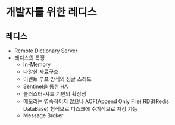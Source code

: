 # 개발자를 위한 레디스

## 레디스
* Remote Dictionary Server
* 레디스의 특징
  * In-Memory
  * 다양한 자료구조
  * 이벤트 루프 방식의 싱글 스레드
  * Sentinel을 통한 HA
  * 클러스터-샤드 기반의 확장성
  * 메모리는 영속적이지 않으나 AOF(Append Only File) RDB(Redis DataBase) 형식으로 디스크에 주기적으로 저장 가능
  * Message Broker